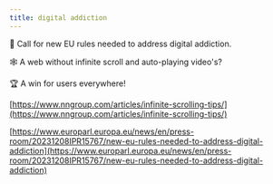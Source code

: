```yaml
---
title: digital addiction
---
```


🎉 Call for new EU rules needed to address digital addiction.

🕸️ A web without infinite scroll and auto-playing video's? 

🏆 A win for users everywhere!

[https://www.nngroup.com/articles/infinite-scrolling-tips/](https://www.nngroup.com/articles/infinite-scrolling-tips/)

[https://www.europarl.europa.eu/news/en/press-room/20231208IPR15767/new-eu-rules-needed-to-address-digital-addiction](https://www.europarl.europa.eu/news/en/press-room/20231208IPR15767/new-eu-rules-needed-to-address-digital-addiction)
